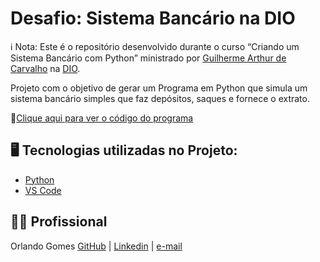 # Desafio: Sistema Bancário na DIO

ℹ️ Nota: Este é o repositório desenvolvido durante o curso “Criando um Sistema Bancário com Python” ministrado por [Guilherme Arthur de Carvalho](https://www.linkedin.com/in/decarvalhogui/) na [DIO](https://web.dio.me).

Projeto com o objetivo de gerar um Programa em Python que simula um sistema bancário simples que faz depósitos, saques e fornece o extrato.

📒[Clique aqui para ver o código do programa](https://github.com/orlandoabreugomes/sistema-bancario-dio/blob/main/sistema_bancario_v_1.py)

## 🖥️ Tecnologias utilizadas no Projeto:

* [Python](https://www.python.org/)
* [VS Code](https://code.visualstudio.com/)



## 🙍🏽 Profissional
Orlando Gomes
[GitHub](https://github.com/orlandoabreugomes) | [Linkedin](https://www.linkedin.com/in/orlandoabreugomes/) | [e-mail](mailto:gomes.oa@gmail.com)
